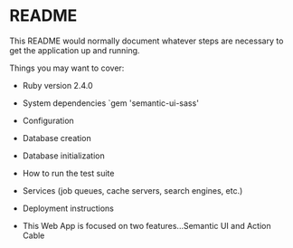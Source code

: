 # README

This README would normally document whatever steps are necessary to get the
application up and running.

Things you may want to cover:

* Ruby version 2.4.0

* System dependencies
  `gem 'semantic-ui-sass'

* Configuration

* Database creation

* Database initialization

* How to run the test suite

* Services (job queues, cache servers, search engines, etc.)

* Deployment instructions

* This Web App is focused on two features...Semantic UI and Action Cable

